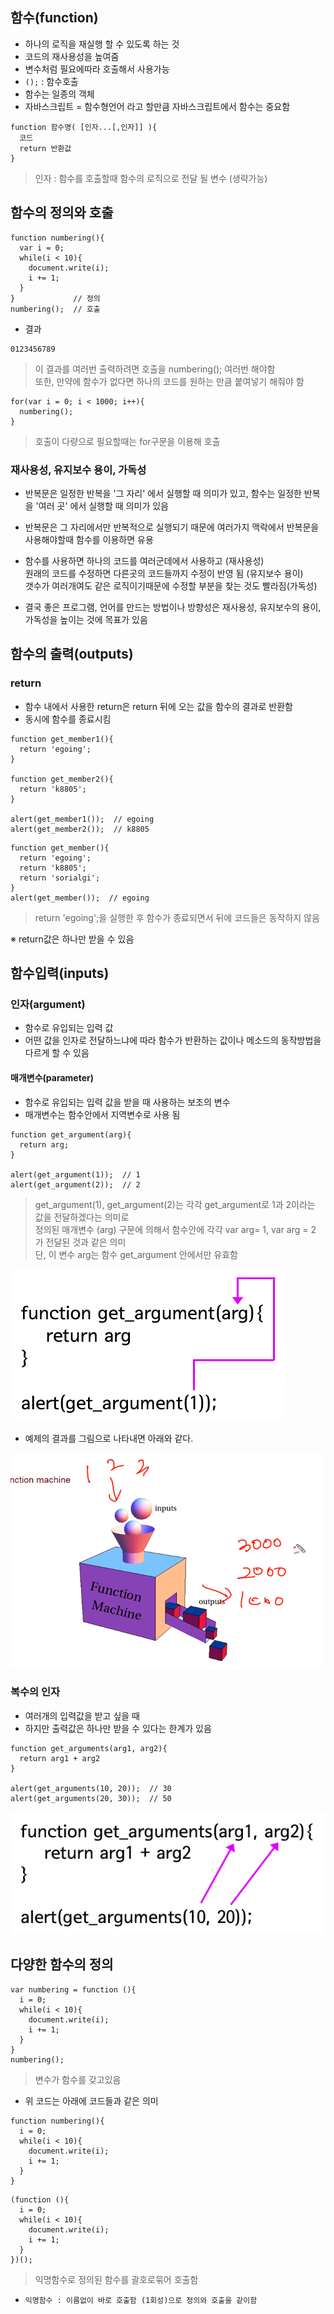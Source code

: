 ## 함수(function)
- 하나의 로직을 재실행 할 수 있도록 하는 것
- 코드의 재사용성을 높여줌
- 변수처럼 필요에따라 호출해서 사용가능
- `();` : 함수호출
- 함수는 일종의 객체
- 자바스크립트 = 함수형언어 라고 할만큼 자바스크립트에서 함수는 중요함
```
function 함수명( [인자...[,인자]] ){
  코드
  return 반환값
}
```
> 인자 : 함수를 호출할때 함수의 로직으로 전달 될 변수 (생략가능)


## 함수의 정의와 호출
```
function numbering(){
  var i = 0;
  while(i < 10){
    document.write(i);
    i += 1;
  }   
}             // 정의
numbering();  // 호출
```
- 결과
```
0123456789
```
> 이 결과를 여러번 출력하려면 호출을 numbering(); 여러번 해야함<br/>또한, 만약에 함수가 없다면 하나의 코드를 원하는 만큼 붙여넣기 해줘야 함

```
for(var i = 0; i < 1000; i++){
  numbering();
}
```
> 호출이 다량으로 필요할때는 for구문을 이용해 호출


### 재사용성, 유지보수 용이, 가독성
- 반복문은 일정한 반복을 '그 자리' 에서 실행할 때 의미가 있고, 함수는 일정한 반복을 '여러 곳' 에서 실행할 때 의미가 있음

- 반복문은 그 자리에서만 반복적으로 실행되기 때문에 여러가지 맥락에서 반복문을 사용해야할때 함수를 이용하면 유용

- 함수를 사용하면 하나의 코드를 여러군데에서 사용하고 (재사용성)<br/>원래의 코드를 수정하면 다른곳의 코드들까지 수정이 반영 됨 (유지보수 용이)<br/>갯수가 여러개여도 같은 로직이기때문에 수정할 부분을 찾는 것도 빨라짐(가독성)

- 결국 좋은 프로그램, 언어를 만드는 방법이나 방향성은 재사용성, 유지보수의 용이, 가독성을 높이는 것에 목표가 있음

## 함수의 출력(outputs)
### return
- 함수 내에서 사용한 return은 return 뒤에 오는 값을 함수의 결과로 반환함
- 동시에 함수를 종료시킴
```
function get_member1(){
  return 'egoing';
}
 
function get_member2(){
  return 'k8805';
}
 
alert(get_member1());  // egoing
alert(get_member2());  // k8805
```
```
function get_member(){
  return 'egoing';
  return 'k8805';
  return 'sorialgi';
}
alert(get_member());  // egoing
```
> return 'egoing';을 실행한 후 함수가 종료되면서 뒤에 코드들은 동작하지 않음

※ return값은 하나만 받을 수 있음

## 함수입력(inputs)

### 인자(argument)
- 함수로 유입되는 입력 값
- 어떤 값을 인자로 전달하느냐에 따라 함수가 반환하는 값이나 메소드의 동작방법을 다르게 할 수 있음

#### 매개변수(parameter)
- 함수로 유입되는 입력 값을 받을 때 사용하는 보조의 변수
- 매개변수는 함수안에서 지역변수로 사용 됨
```
function get_argument(arg){
  return arg;
}
 
alert(get_argument(1));  // 1
alert(get_argument(2));  // 2
```
> get_argument(1), get_argument(2)는 각각 get_argument로 1과 2이라는 값을 전달하겠다는 의미로<br/>정의된 매개변수 (arg) 구문에 의해서 함수안에 각각 var arg= 1, var arg = 2 가 전달된 것과 같은 의미<br/>단, 이 변수 arg는 함수 get_argument 안에서만 유효함

![인자01](images/js01.gif)<br/>

- 예제의 결과를 그림으로 나타내면 아래와 같다.<br/>

![인자01](images/js18.png)<br/>

### 복수의 인자
- 여러개의 입력값을 받고 싶을 때
- 하지만 출력값은 하나만 받을 수 있다는 한계가 있음
```
function get_arguments(arg1, arg2){
  return arg1 + arg2
}
 
alert(get_arguments(10, 20));  // 30
alert(get_arguments(20, 30));  // 50
```

![인자02](images/js02.gif)


## 다양한 함수의 정의
```
var numbering = function (){
  i = 0;
  while(i < 10){
    document.write(i);
    i += 1;
  }   
}
numbering();
```
> 변수가 함수를 갖고있음

- 위 코드는 아래에 코드들과 같은 의미
```
function numbering(){
  i = 0;
  while(i < 10){
    document.write(i);
    i += 1;
  }
}
```
```
(function (){
  i = 0;
  while(i < 10){
    document.write(i);
    i += 1;
  }
})();
```
> 익명함수로 정의된 함수를 괄호로묶어 호출함

- `익명함수 : 이름없이 바로 호출함 (1회성)으로 정의와 호출을 같이함`
